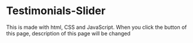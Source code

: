 # Testimonials-Slider
This is made with html, CSS and JavaScript. When you click the button of this page, description of this page will be changed
